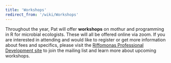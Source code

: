 ```yaml
---
title: 'Workshops'
redirect_from: '/wiki/Workshops'
---
```


Throughout the year, Pat will offer **workshops** on mothur and programming in R
for microbial ecologists. These will all be offered online via zoom. If you are
interested in attending and would like to register or get more
information about fees and specifics, please visit the [Riffomonas Professional
Development site](https://riffomonas.org) to join the mailing list and learn
more about upcoming workshops.
